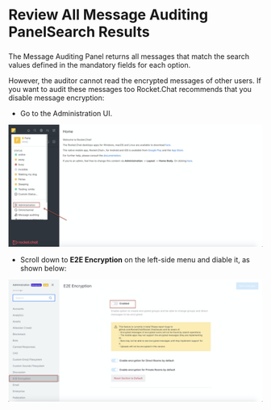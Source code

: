 # Review All Message Auditing PanelSearch Results

### 

The Message Auditing Panel returns all messages that match the search values defined in the mandatory fields for each option.

However, the auditor cannot read the encrypted messages of other users. If you want to audit these messages too Rocket.Chat recommends that you disable message encryption:

* Go to the Administration UI.

![](../../../.gitbook/assets/image%20%28296%29.png)

* Scroll down to **E2E Encryption** on the left-side menu and diable it, as shown below:

![](../../../.gitbook/assets/image%20%28299%29.png)



